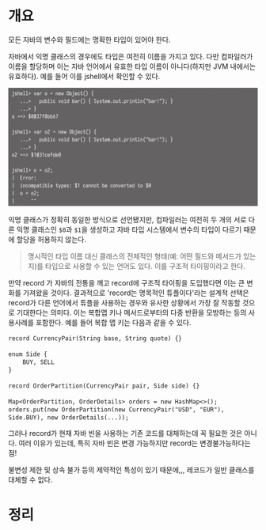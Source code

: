 <!-- Date: 2025-01-30 -->
<!-- Update Date: 2025-01-30 -->
<!-- File ID: cee9eb92-da47-40d3-8885-69bdb46dd765 -->
<!-- Author: Seoyeon Jang -->

# 개요
모든 자바의 변수와 필드에는 명확한 타입이 있어야 한다.

자바에서 익명 클래스의 경우에도 타입은 여전히 이름을 가지고 있다. 다만 컴파일러가 이름을 할당하며 이는 자바 언어에서 유효한 타입 이름이 아니다(하지만 JVM 내에서는 유효하다). 예를 들어 이를 jshell에서 확인할 수 있다.

![](.3.3.1_record와_명목적_타이핑_images/9ed5b3fd.png)

익명 클래스가 정확히 동일한 방식으로 선언됐지만, 컴파일러는 여전히 두 개의 서로 다른 익명 클래스인 `$0`과 `$1`을 생성하고 자바 타입 시스템에서 변수의 타입이 다르기 때문에 할당을 허용하지 않는다.

> 명시적인 타입 이름 대신 클래스의 전체적인 형태(예: 어떤 필드와 메서드가 있는지)를 타입으로 사용할 수 있는 언어도 있다. 이를 구조적 타이핑이라고 한다.

만약 record 가 자바의 전통을 깨고 record에 구조적 타이핑을 도입했다면 이는 큰 변화를 가져왔을 것이다. 결과적으로 'record는 명목적인 튜플이다'라는 설계적 선택은 record가 다른 언어에서 튜플을 사용하는 경우와 유사한 상황에서 가장 잘 작동할 것으로 기대한다는 의미다. 이는 복합맵 키나 메서드로부터의 다중 반환을 모방하는 등의 사용사례를 포함한다. 예를 들어 복합 맵 키는 다음과 같을 수 있다.

```text
record CurrencyPair(String base, String quote) {}

enum Side {
    BUY, SELL
}

record OrderPartition(CurrencyPair pair, Side side) {}

Map<OrderPartition, OrderDetails> orders = new HashMap<>();
orders.put(new OrderPartition(new CurrencyPair("USD", "EUR"), Side.BUY), new OrderDetails(...));
```

그러나 record가 현재 자바 빈을 사용하는 기존 코드를 대체하는데 꼭 필요한 것은 아니다. 여러 이유가 있는데, 특히 자바 빈은 변경 가능하지만 record는 변경불가능하다는 점!

불변성 제한 및 상속 불가 등의 제약적인 특성이 있기 때문에,,, 레코드가 일반 클래스를 대체할 수 없다.

# 정리


